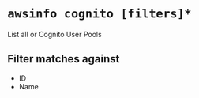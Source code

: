 # `awsinfo cognito [filters]*`

List all or Cognito User Pools

## Filter matches against

* ID
* Name